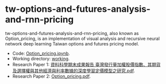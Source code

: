 # tw-options-and-futures-analysis-and-rnn-pricing
tw-options-and-futures-analysis-and-rnn-pricing, also known as Option_pricing, is an implementation of visual analysis and recursive neural network deep learning Taiwan options and futures pricing model.
- Code: [Option_pricing.ipynb](Option_pricing.ipynb).
- Working directory: [working](Option_pricing/working).
- Research Paper 1: [資料科學期末成果報告 臺灣發行量加權股價指數、其期貨及選擇權與其他經濟與利率數據的深度學習定價模型之研究.pdf](資料科學期末成果報告%20臺灣發行量加權股價指數、其期貨及選擇權與其他經濟與利率數據的深度學習定價模型之研究.pdf).
- Research Paper 2: [Option_pricing.pdf](Option_pricing.pdf).